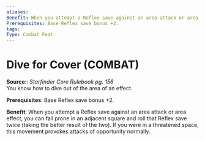 ```yaml
---
aliases: 
Benefit: When you attempt a Reflex save against an area attack or area effect, you can fall prone in an adjacent square and roll that Reflex save twice (taking the better result of the two). If you were in a threatened space, this movement provokes attacks of opportunity normally.
Prerequisites: Base Reflex save bonus +2.
tags: 
Type: Combat Feat
---
```


# Dive for Cover (COMBAT)

**Source**:: _Starfinder Core Rulebook pg. 156_  
You know how to dive out of the area of an effect.

**Prerequisites**: Base Reflex save bonus +2.

**Benefit**: When you attempt a Reflex save against an area attack or area effect, you can fall prone in an adjacent square and roll that Reflex save twice (taking the better result of the two). If you were in a threatened space, this movement provokes attacks of opportunity normally.
